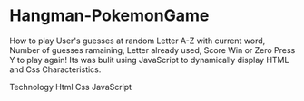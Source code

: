 # Hangman-PokemonGame

How to play
  User's guesses at random Letter A-Z with current word,
  Number of guesses ramaining,
  Letter already used,
  Score Win or Zero
  Press Y to play again!
  Its was bulit using JavaScript to dynamically display HTML and Css Characteristics.


Technology
  Html
  Css
  JavaScript




